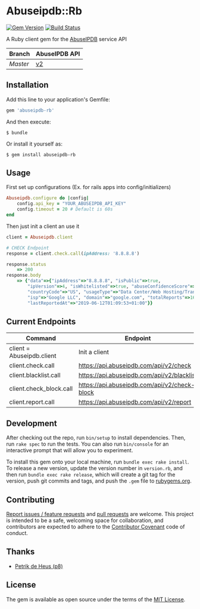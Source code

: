 # Abuseipdb::Rb

[![Gem Version](https://badge.fury.io/rb/abuseipdb-rb.svg)](https://badge.fury.io/rb/abuseipdb-rb)
[![Build Status](https://travis-ci.org/falegk/abuseipdb-rb.svg?branch=master)](https://travis-ci.org/falegk/abuseipdb-rb)

A Ruby client gem for the [AbuseIPDB](https://www.abuseipdb.com) service API

| Branch | AbuseIPDB API |
| ------ | ------ |
| _Master_ | [v2](https://docs.abuseipdb.com/#introduction) |


## Installation

Add this line to your application's Gemfile:

```ruby
gem 'abuseipdb-rb'
```

And then execute:

    $ bundle

Or install it yourself as:

    $ gem install abuseipdb-rb

## Usage

First set up configurations (Ex. for rails apps into config/initializers)

```ruby
Abuseipdb.configure do |config|
    config.api_key = "YOUR_ABUSEIPDB_API_KEY"
    config.timeout = 20 # Default is 60s
end
```

Then just init a client an use it

```ruby
client = Abuseipdb.client

# CHECK Endpoint
response = client.check.call(ipAddress: '8.8.8.8')

response.status
    => 200
response.body
    => {"data"=>{"ipAddress"=>"8.8.8.8", "isPublic"=>true, 
        "ipVersion"=>4, "isWhitelisted"=>true, "abuseConfidenceScore"=>0, 
        "countryCode"=>"US", "usageType"=>"Data Center/Web Hosting/Transit", 
        "isp"=>"Google LLC", "domain"=>"google.com", "totalReports"=>16, 
        "lastReportedAt"=>"2019-06-12T01:09:53+01:00"}}

```

## Current Endpoints

| Command | Endpoint |
| ------ | ------ |
| client = Abuseipdb.client | Init a client |
| client.check.call | https://api.abuseipdb.com/api/v2/check |
| client.blacklist.call | https://api.abuseipdb.com/api/v2/blacklist |
| client.check_block.call | https://api.abuseipdb.com/api/v2/check-block |
| client.report.call | https://api.abuseipdb.com/api/v2/report |



## Development

After checking out the repo, run `bin/setup` to install dependencies. Then, run `rake spec` to run the tests. You can also run `bin/console` for an interactive prompt that will allow you to experiment.

To install this gem onto your local machine, run `bundle exec rake install`. To release a new version, update the version number in `version.rb`, and then run `bundle exec rake release`, which will create a git tag for the version, push git commits and tags, and push the `.gem` file to [rubygems.org](https://rubygems.org).

## Contributing

[Report issues / feature requests](https://github.com/falegk/abuseipdb-rb/issues) and [pull requests](https://github.com/falegk/abuseipdb-rb/pulls) are welcome.
This project is intended to be a safe, welcoming space for collaboration, and contributors are expected to adhere to
the [Contributor Covenant](http://contributor-covenant.org) code of conduct.

## Thanks

- [Petrik de Heus (p8)](https://github.com/p8)

## License

The gem is available as open source under the terms of the [MIT License](https://opensource.org/licenses/MIT).
